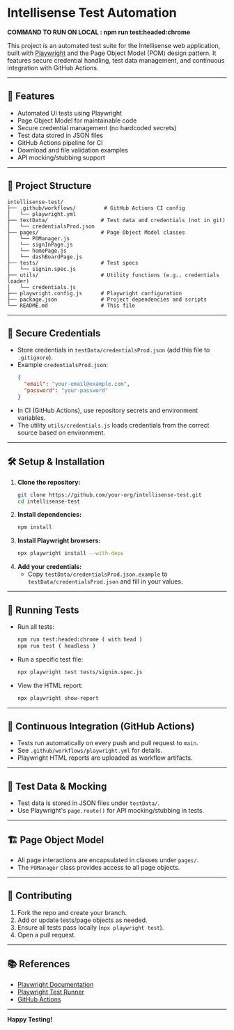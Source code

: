# Intellisense Test Automation
**COMMAND TO RUN ON LOCAL : npm run test:headed:chrome**

This project is an automated test suite for the Intellisense web application, built with [Playwright](https://playwright.dev/) and the Page Object Model (POM) design pattern. It features secure credential handling, test data management, and continuous integration with GitHub Actions.

---

## 🚀 Features
- Automated UI tests using Playwright
- Page Object Model for maintainable code
- Secure credential management (no hardcoded secrets)
- Test data stored in JSON files
- GitHub Actions pipeline for CI
- Download and file validation examples
- API mocking/stubbing support

---

## 📁 Project Structure

```
intellisense-test/
├── .github/workflows/         # GitHub Actions CI config
│   └── playwright.yml
├── testData/                 # Test data and credentials (not in git)
│   └── credentialsProd.json
├── pages/                    # Page Object Model classes
│   └── POManager.js
│   └── signInPage.js
│   └── homePage.js
│   └── dashBoardPage.js
├── tests/                    # Test specs
│   └── signin.spec.js
├── utils/                    # Utility functions (e.g., credentials loader)
│   └── credentials.js
├── playwright.config.js      # Playwright configuration
├── package.json              # Project dependencies and scripts
└── README.md                 # This file
```

---

## 🔐 Secure Credentials
- Store credentials in `testData/credentialsProd.json` (add this file to `.gitignore`).
- Example `credentialsProd.json`:
  ```json
  {
    "email": "your-email@example.com",
    "password": "your-password"
  }
  ```
- In CI (GitHub Actions), use repository secrets and environment variables.
- The utility `utils/credentials.js` loads credentials from the correct source based on environment.

---

## 🛠️ Setup & Installation

1. **Clone the repository:**
   ```bash
   git clone https://github.com/your-org/intellisense-test.git
   cd intellisense-test
   ```
2. **Install dependencies:**
   ```bash
   npm install
   ```
3. **Install Playwright browsers:**
   ```bash
   npx playwright install --with-deps
   ```
4. **Add your credentials:**
   - Copy `testData/credentialsProd.json.example` to `testData/credentialsProd.json` and fill in your values.

---

## 🧪 Running Tests

- Run all tests:
  ```bash
  npm run test:headed:chrome ( with head )
  npm run test ( headless )
  ```
- Run a specific test file:
  ```bash
  npx playwright test tests/signin.spec.js
  ```
- View the HTML report:
  ```bash
  npx playwright show-report
  ```

---

## 🤖 Continuous Integration (GitHub Actions)
- Tests run automatically on every push and pull request to `main`.
- See `.github/workflows/playwright.yml` for details.
- Playwright HTML reports are uploaded as workflow artifacts.

---

## 🧩 Test Data & Mocking
- Test data is stored in JSON files under `testData/`.
- Use Playwright's `page.route()` for API mocking/stubbing in tests.

---

## 🏗️ Page Object Model
- All page interactions are encapsulated in classes under `pages/`.
- The `POManager` class provides access to all page objects.

---

## 👥 Contributing
1. Fork the repo and create your branch.
2. Add or update tests/page objects as needed.
3. Ensure all tests pass locally (`npx playwright test`).
4. Open a pull request.

---

## 📚 References
- [Playwright Documentation](https://playwright.dev/docs/intro)
- [Playwright Test Runner](https://playwright.dev/docs/test-intro)
- [GitHub Actions](https://docs.github.com/en/actions)

---

**Happy Testing!**
